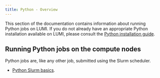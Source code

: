 ```yaml
---
title: Python - Overview
---
```


[python_installation]: ../installing/python.md
[python_slurm]: ./python-slurm.md

This section of the documentation contains information about running Python jobs on LUMI. If you do not already have an appropriate Python installation available on LUMI, please consult the [Python installation guide][python_installation].

## Running Python jobs on the compute nodes

Python jobs are, like any other job, submitted using the Slurm scheduler.

 - [Python Slurm basics][python_slurm].
